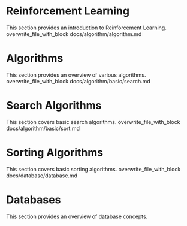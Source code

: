 # Reinforcement Learning

This section provides an introduction to Reinforcement Learning.
overwrite_file_with_block
docs/algorithm/algorithm.md
# Algorithms

This section provides an overview of various algorithms.
overwrite_file_with_block
docs/algorithm/basic/search.md
# Search Algorithms

This section covers basic search algorithms.
overwrite_file_with_block
docs/algorithm/basic/sort.md
# Sorting Algorithms

This section covers basic sorting algorithms.
overwrite_file_with_block
docs/database/database.md
# Databases

This section provides an overview of database concepts.
